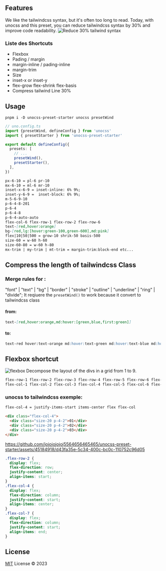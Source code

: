 ## Features

We like the tailwindcss syntax, but it's often too long to read. Today, with unocss and this preset, you can reduce tailwindcss syntax by 30% and improve code readability.
![Reduce 30% tailwind syntax](https://github.com/jojojojojoj5564656465465/unocss-preset-starter/assets/45184918/efb0180e-38f5-4360-89f5-92b646995de1)

### Liste des Shortcuts
- Flexbox
- Pading / margin
- margin-inline / pading-inline
- margin-trim
- Size
- inset-x or inset-y
- flex-grow flex-shrink flex-basis
- Compress tailwind Line 30%

## Usage
```shell
pnpm i -D unocss-preset-starter unocss presetWind
```

```ts
// uno.config.ts
import {presetWind, defineConfig } from 'unocss'
import { presetStarter } from 'unocss-preset-starter'

export default defineConfig({
  presets: [
    // ...
    presetWind(),
    presetStarter(),
  ],
})
```

```md
px-6-10 = pl-6 pr-10
mx-6-10 = ml-6 mr-10
inset-x-6-9 = inset-inline: 6% 9%;
inset-y-6-9 =  inset-block: 6% 9%;
m-5-6-9-10
p-6-4-8-201
p-6-4
p-6-4-8
p-6-4-auto-auto
flex-col-6 flex-row-1 flex-row-2 flex-row-6 
text-[red,hover:orange]
bg-[red,lg:[hover:green-100,green-600],md:pink]
flex|10|50|500 = grow-10 shrik-50 basis-500
size-60 = w-60 h-60
size-60-80 = w-60 h-80
mx-trim | my-trim | mt-trim = margin-trim:block-end etc...
```
## Compress the length of tailwindcss Class
### Merge rules for : 
"font" | "text" | "bg" | "border" | "stroke" | "outline" | "underline" | "ring" | "divide";
It reqiuere the ```presetWind()``` to work because it convert to tailwindcss class
#### from:
```md
text-[red,hover:orange,md:hover:[green,blue,first:green]]
```
#### to:
```md
text-red hover:text-orange md:hover:text-green md:hover:text-blue md:hover:first:text-green
```

## Flexbox shortcut
![flexbox](https://github.com/jojojojojoj5564656465465/unocss-preset-starter/assets/45184918/f498deac-e3b2-40b0-96f6-a73c37f85553)
Decompose the layout of the divs in a grid from 1 to 9.

```md
flex-row-1 flex-row-2 flex-row-3 flex-row-4 flex-row-5 flex-row-6 flex-row-7 flex-row-8 flex-row-9
flex-col-1 flex-col-2 flex-col-3 flex-col-4 flex-col-5 flex-col-6 flex-col-7 flex-col-8 flex-col-9
```
### unocss to tailwindcss exemple:
```md
flex-col-4 = justify-items-start items-center flex flex-col
```
```html
<div class="flex-col-4">
  <div class="size-20 p-4-2">01</div>
  <div class="size-20 p-4-2">02</div>
  <div class="size-20 p-4-2">03</div>
</div>
```



https://github.com/jojojojojoj5564656465465/unocss-preset-starter/assets/45184918/d43fa35e-5c34-400c-bc0c-110752c96d05



```css
.flex-row-2 {
  display: flex;
  flex-direction: row;
  justify-content: center;
  align-items: start;
}
.flex-col-4 {
  display: flex;
  flex-direction: column;
  justify-content: start;
  align-items: center;
}
.flex-col-7 {
  display: flex;
  flex-direction: column;
  justify-content: start;
  align-items: end;
}
```

## License

[MIT](./LICENSE) License © 2023 
